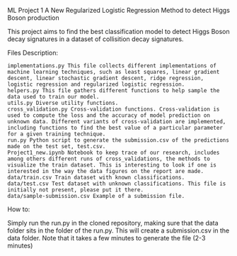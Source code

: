 ML Project 1
A New Regularized Logistic Regression Method to detect Higgs Boson production

This project aims to find the best classification model to detect Higgs Boson decay signatures in a dataset of collisition decay signatures.

Files Description:

    implementations.py This file collects different implementations of machine learning techniques, such as least squares, linear gradient descent, linear stochastic gradient descent, ridge regression, logistic regression and regularized logistic regression.
    helpers.py This file gathers different functions to help sample the data used to train our model.
    utils.py Diverse utility functions.
    cross_validation.py Cross-validation functions. Cross-validation is used to compute the loss and the accuracy of model prediction on unknown data. Different variants of cross-validation are implemented, including functions to find the best value of a particular parameter for a given training technique.
    run.py Python script to generate the submission.csv of the predictions made on the test set, test.csv.
    Project1_new.ipynb Notebook to keep trace of our research, includes among others different runs of cross_validations, the methods to visualize the train dataset. This is interesting to look if one is interested in the way the data figures on the report are made.
    data/train.csv Train dataset with known classifications.
    data/test.csv Test dataset with unknown classifications. This file is initially not present, please put it there.
    data/sample-submission.csv Example of a submission file.

How to:

Simply run the run.py in the cloned repository, making sure that the data folder sits in the folder of the run.py. This will create a submission.csv in the data folder. Note that it takes a few minutes to generate the file (2-3 minutes)